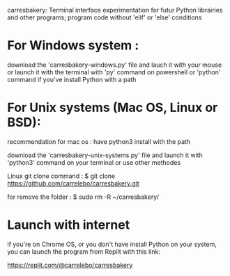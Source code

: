 carresbakery:
Terminal interface experimentation for futur Python librairies and other programs;
program code without 'elif' or 'else' conditions

# For Windows system :
download the 'carresbakery-windows.py' file
and lauch it with your mouse or launch it with the terminal with 'py' command on powershell or 'python' command if you've install Python with a path

# For Unix systems (Mac OS, Linux or BSD):
recommendation for mac os : have python3 install with the path

download the 'carresbakery-unix-systems.py' file
and launch it with 'python3' command on your terminal or use other methodes

Linux git clone command : 
$ git clone https://github.com/carrelebo/carresbakery.git

for remove the folder : $ sudo rm -R ~/carresbakery/

# Launch with internet

if you're on Chrome OS, or you don't have install Python on your system, you can launch the program from Replit with this link:

https://replit.com/@carrelebo/carresbakery
